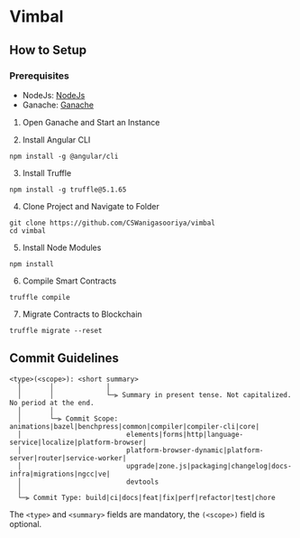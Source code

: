 # Vimbal

## How to Setup

### Prerequisites

- NodeJs: [NodeJs](https://nodejs.org/en/download/)  
- Ganache: [Ganache](https://trufflesuite.com/ganache/index.html)

1. Open Ganache and Start an Instance

2. Install Angular CLI
```
npm install -g @angular/cli
```

3. Install Truffle
```
npm install -g truffle@5.1.65
```

4. Clone Project and Navigate to Folder
```
git clone https://github.com/CSWanigasooriya/vimbal
cd vimbal
```

5. Install Node Modules
```
npm install
```

6. Compile Smart Contracts
```
truffle compile
```

7. Migrate Contracts to Blockchain
```
truffle migrate --reset
```

## Commit Guidelines

```
<type>(<scope>): <short summary>
  │       │             │
  │       │             └─⫸ Summary in present tense. Not capitalized. No period at the end.
  │       │
  │       └─⫸ Commit Scope: animations|bazel|benchpress|common|compiler|compiler-cli|core|
  │                          elements|forms|http|language-service|localize|platform-browser|
  │                          platform-browser-dynamic|platform-server|router|service-worker|
  │                          upgrade|zone.js|packaging|changelog|docs-infra|migrations|ngcc|ve|
  │                          devtools
  │
  └─⫸ Commit Type: build|ci|docs|feat|fix|perf|refactor|test|chore
```

The `<type>` and `<summary>` fields are mandatory, the `(<scope>)` field is optional.
